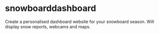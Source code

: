 snowboarddashboard
==================

Create a personalised dashboard website for your snowboard season.  Will display snow reports, webcams and maps.
